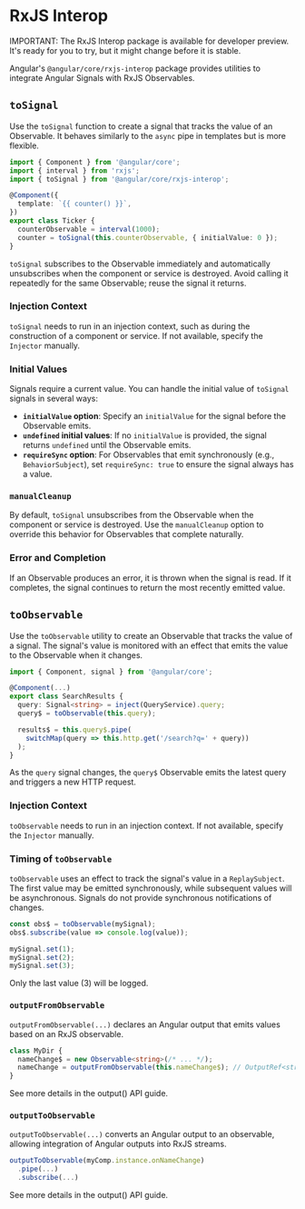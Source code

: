 # RxJS Interop

IMPORTANT: The RxJS Interop package is available for developer preview. It's ready for you to try, but it might change before it is stable.

Angular's `@angular/core/rxjs-interop` package provides utilities to integrate Angular Signals with RxJS Observables.

## `toSignal`

Use the `toSignal` function to create a signal that tracks the value of an Observable. It behaves similarly to the `async` pipe in templates but is more flexible.

```ts
import { Component } from '@angular/core';
import { interval } from 'rxjs';
import { toSignal } from '@angular/core/rxjs-interop';

@Component({
  template: `{{ counter() }}`,
})
export class Ticker {
  counterObservable = interval(1000);
  counter = toSignal(this.counterObservable, { initialValue: 0 });
}
```

`toSignal` subscribes to the Observable immediately and automatically unsubscribes when the component or service is destroyed. Avoid calling it repeatedly for the same Observable; reuse the signal it returns.

### Injection Context

`toSignal` needs to run in an injection context, such as during the construction of a component or service. If not available, specify the `Injector` manually.

### Initial Values

Signals require a current value. You can handle the initial value of `toSignal` signals in several ways:

- **`initialValue` option**: Specify an `initialValue` for the signal before the Observable emits.
- **`undefined` initial values**: If no `initialValue` is provided, the signal returns `undefined` until the Observable emits.
- **`requireSync` option**: For Observables that emit synchronously (e.g., `BehaviorSubject`), set `requireSync: true` to ensure the signal always has a value.

### `manualCleanup`

By default, `toSignal` unsubscribes from the Observable when the component or service is destroyed. Use the `manualCleanup` option to override this behavior for Observables that complete naturally.

### Error and Completion

If an Observable produces an error, it is thrown when the signal is read. If it completes, the signal continues to return the most recently emitted value.

## `toObservable`

Use the `toObservable` utility to create an Observable that tracks the value of a signal. The signal's value is monitored with an effect that emits the value to the Observable when it changes.

```ts
import { Component, signal } from '@angular/core';

@Component(...)
export class SearchResults {
  query: Signal<string> = inject(QueryService).query;
  query$ = toObservable(this.query);

  results$ = this.query$.pipe(
    switchMap(query => this.http.get('/search?q=' + query))
  );
}
```

As the `query` signal changes, the `query$` Observable emits the latest query and triggers a new HTTP request.

### Injection Context

`toObservable` needs to run in an injection context. If not available, specify the `Injector` manually.

### Timing of `toObservable`

`toObservable` uses an effect to track the signal's value in a `ReplaySubject`. The first value may be emitted synchronously, while subsequent values will be asynchronous. Signals do not provide synchronous notifications of changes.

```ts
const obs$ = toObservable(mySignal);
obs$.subscribe(value => console.log(value));

mySignal.set(1);
mySignal.set(2);
mySignal.set(3);
```

Only the last value (3) will be logged.

### `outputFromObservable`

`outputFromObservable(...)` declares an Angular output that emits values based on an RxJS observable.

```ts
class MyDir {
  nameChange$ = new Observable<string>(/* ... */);
  nameChange = outputFromObservable(this.nameChange$); // OutputRef<string>
}
```

See more details in the output() API guide.

### `outputToObservable`

`outputToObservable(...)` converts an Angular output to an observable, allowing integration of Angular outputs into RxJS streams.

```ts
outputToObservable(myComp.instance.onNameChange)
  .pipe(...)
  .subscribe(...)
```

See more details in the output() API guide.
